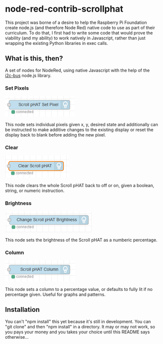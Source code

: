 # node-red-contrib-scrollphat
This project was borne of a desire to help the Raspberry Pi Foundation create node.js (and therefore Node Red) native code to use as part of their curriculum.
To do that, I first had to write some code that would prove the viability (and my ability) to work natively in Javascript, rather than just wrapping the existing Python libraries in exec calls.

## What is this, then?
A set of nodes for NodeRed, using native Javascript with the help of the [i2c-bus](https://www.npmjs.com/package/i2c-bus) node.js library.

### Set Pixels
![](images/setPixel.PNG?raw=true)

This node sets individual pixels given x, y, desired state and additionally can be instructed to make additive changes to the existing display or reset the display back to blank before adding the new pixel.

### Clear
![](images/Clear.PNG?raw=true)

This node clears the whole Scroll pHAT back to off or on, given a boolean, string, or numeric instruction.

### Brightness
![](images/Brightness.PNG?raw=true)

This node sets the brightness of the Scroll pHAT as a numberic percentage.

### Column
![](images/Column.PNG?raw=true)

This node sets a column to a percentage value, or defaults to fully lit if no percentage given. Useful for graphs and patterns.

## Installation
You can't "npm install" this yet because it's still in development. You can "git clone" and then "npm install" in a directory. It may or may not work, so you pays your money and you takes your choice until this README says otherwise...
